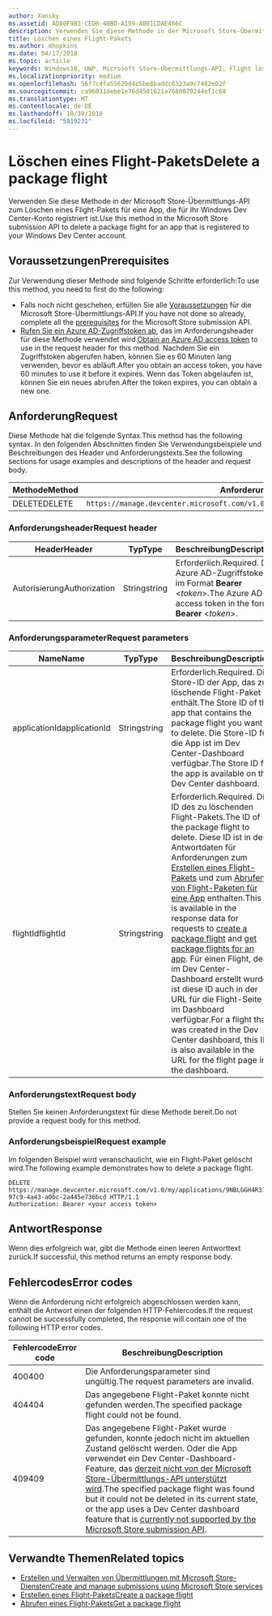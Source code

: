 ```yaml
---
author: Xansky
ms.assetid: AD80F9B3-CED0-40BD-A199-AB81CDAE466C
description: Verwenden Sie diese Methode in der Microsoft Store-Übermittlungs-API zum Löschen eines Flight-Pakets für eine App, die für Ihr Windows Dev Center-Konto registriert ist.
title: Löschen eines Flight-Pakets
ms.author: mhopkins
ms.date: 04/17/2018
ms.topic: article
keywords: Windows10, UWP, Microsoft Store-Übermittlungs-API, Flight löschen
ms.localizationpriority: medium
ms.openlocfilehash: 56f7c4fa55620d4c5be8baddc6323a9c7482e02f
ms.sourcegitcommit: ca96031debe1e76d4501621a7680079244ef1c60
ms.translationtype: MT
ms.contentlocale: de-DE
ms.lasthandoff: 10/30/2018
ms.locfileid: "5819231"
---
```

# <a name="delete-a-package-flight"></a><span data-ttu-id="0afce-104">Löschen eines Flight-Pakets</span><span class="sxs-lookup"><span data-stu-id="0afce-104">Delete a package flight</span></span>

<span data-ttu-id="0afce-105">Verwenden Sie diese Methode in der Microsoft Store-Übermittlungs-API zum Löschen eines Flight-Pakets für eine App, die für Ihr Windows Dev Center-Konto registriert ist.</span><span class="sxs-lookup"><span data-stu-id="0afce-105">Use this method in the Microsoft Store submission API to delete a package flight for an app that is registered to your Windows Dev Center account.</span></span>


## <a name="prerequisites"></a><span data-ttu-id="0afce-106">Voraussetzungen</span><span class="sxs-lookup"><span data-stu-id="0afce-106">Prerequisites</span></span>

<span data-ttu-id="0afce-107">Zur Verwendung dieser Methode sind folgende Schritte erforderlich:</span><span class="sxs-lookup"><span data-stu-id="0afce-107">To use this method, you need to first do the following:</span></span>

* <span data-ttu-id="0afce-108">Falls noch nicht geschehen, erfüllen Sie alle [Voraussetzungen](create-and-manage-submissions-using-windows-store-services.md#prerequisites) für die Microsoft Store-Übermittlungs-API.</span><span class="sxs-lookup"><span data-stu-id="0afce-108">If you have not done so already, complete all the [prerequisites](create-and-manage-submissions-using-windows-store-services.md#prerequisites) for the Microsoft Store submission API.</span></span>
* <span data-ttu-id="0afce-109">[Rufen Sie ein Azure AD-Zugriffstoken ab](create-and-manage-submissions-using-windows-store-services.md#obtain-an-azure-ad-access-token), das im Anforderungsheader für diese Methode verwendet wird.</span><span class="sxs-lookup"><span data-stu-id="0afce-109">[Obtain an Azure AD access token](create-and-manage-submissions-using-windows-store-services.md#obtain-an-azure-ad-access-token) to use in the request header for this method.</span></span> <span data-ttu-id="0afce-110">Nachdem Sie ein Zugriffstoken abgerufen haben, können Sie es 60 Minuten lang verwenden, bevor es abläuft.</span><span class="sxs-lookup"><span data-stu-id="0afce-110">After you obtain an access token, you have 60 minutes to use it before it expires.</span></span> <span data-ttu-id="0afce-111">Wenn das Token abgelaufen ist, können Sie ein neues abrufen.</span><span class="sxs-lookup"><span data-stu-id="0afce-111">After the token expires, you can obtain a new one.</span></span>

## <a name="request"></a><span data-ttu-id="0afce-112">Anforderung</span><span class="sxs-lookup"><span data-stu-id="0afce-112">Request</span></span>

<span data-ttu-id="0afce-113">Diese Methode hat die folgende Syntax.</span><span class="sxs-lookup"><span data-stu-id="0afce-113">This method has the following syntax.</span></span> <span data-ttu-id="0afce-114">In den folgenden Abschnitten finden Sie Verwendungsbeispiele und Beschreibungen des Header und Anforderungstexts.</span><span class="sxs-lookup"><span data-stu-id="0afce-114">See the following sections for usage examples and descriptions of the header and request body.</span></span>

| <span data-ttu-id="0afce-115">Methode</span><span class="sxs-lookup"><span data-stu-id="0afce-115">Method</span></span> | <span data-ttu-id="0afce-116">Anforderungs-URI</span><span class="sxs-lookup"><span data-stu-id="0afce-116">Request URI</span></span>                                                      |
|--------|------------------------------------------------------------------|
| <span data-ttu-id="0afce-117">DELETE</span><span class="sxs-lookup"><span data-stu-id="0afce-117">DELETE</span></span>    | ```https://manage.devcenter.microsoft.com/v1.0/my/applications/{applicationId}/flights/{flightId}``` |


### <a name="request-header"></a><span data-ttu-id="0afce-118">Anforderungsheader</span><span class="sxs-lookup"><span data-stu-id="0afce-118">Request header</span></span>

| <span data-ttu-id="0afce-119">Header</span><span class="sxs-lookup"><span data-stu-id="0afce-119">Header</span></span>        | <span data-ttu-id="0afce-120">Typ</span><span class="sxs-lookup"><span data-stu-id="0afce-120">Type</span></span>   | <span data-ttu-id="0afce-121">Beschreibung</span><span class="sxs-lookup"><span data-stu-id="0afce-121">Description</span></span>                                                                 |
|---------------|--------|-----------------------------------------------------------------------------|
| <span data-ttu-id="0afce-122">Autorisierung</span><span class="sxs-lookup"><span data-stu-id="0afce-122">Authorization</span></span> | <span data-ttu-id="0afce-123">String</span><span class="sxs-lookup"><span data-stu-id="0afce-123">string</span></span> | <span data-ttu-id="0afce-124">Erforderlich.</span><span class="sxs-lookup"><span data-stu-id="0afce-124">Required.</span></span> <span data-ttu-id="0afce-125">Das Azure AD-Zugriffstoken im Format **Bearer** &lt;*token*&gt;.</span><span class="sxs-lookup"><span data-stu-id="0afce-125">The Azure AD access token in the form **Bearer** &lt;*token*&gt;.</span></span> |


### <a name="request-parameters"></a><span data-ttu-id="0afce-126">Anforderungsparameter</span><span class="sxs-lookup"><span data-stu-id="0afce-126">Request parameters</span></span>

| <span data-ttu-id="0afce-127">Name</span><span class="sxs-lookup"><span data-stu-id="0afce-127">Name</span></span>        | <span data-ttu-id="0afce-128">Typ</span><span class="sxs-lookup"><span data-stu-id="0afce-128">Type</span></span>   | <span data-ttu-id="0afce-129">Beschreibung</span><span class="sxs-lookup"><span data-stu-id="0afce-129">Description</span></span>                                                                 |
|---------------|--------|-----------------------------------------------------------------------------|
| <span data-ttu-id="0afce-130">applicationId</span><span class="sxs-lookup"><span data-stu-id="0afce-130">applicationId</span></span> | <span data-ttu-id="0afce-131">String</span><span class="sxs-lookup"><span data-stu-id="0afce-131">string</span></span> | <span data-ttu-id="0afce-132">Erforderlich.</span><span class="sxs-lookup"><span data-stu-id="0afce-132">Required.</span></span> <span data-ttu-id="0afce-133">Die Store-ID der App, das zu löschende Flight-Paket enthält.</span><span class="sxs-lookup"><span data-stu-id="0afce-133">The Store ID of the app that contains the package flight you want to delete.</span></span> <span data-ttu-id="0afce-134">Die Store-ID für die App ist im Dev Center-Dashboard verfügbar.</span><span class="sxs-lookup"><span data-stu-id="0afce-134">The Store ID for the app is available on the Dev Center dashboard.</span></span>  |
| <span data-ttu-id="0afce-135">flightId</span><span class="sxs-lookup"><span data-stu-id="0afce-135">flightId</span></span> | <span data-ttu-id="0afce-136">String</span><span class="sxs-lookup"><span data-stu-id="0afce-136">string</span></span> | <span data-ttu-id="0afce-137">Erforderlich.</span><span class="sxs-lookup"><span data-stu-id="0afce-137">Required.</span></span> <span data-ttu-id="0afce-138">Die ID des zu löschenden Flight-Pakets.</span><span class="sxs-lookup"><span data-stu-id="0afce-138">The ID of the package flight to delete.</span></span> <span data-ttu-id="0afce-139">Diese ID ist in den Antwortdaten für Anforderungen zum [Erstellen eines Flight-Pakets](create-a-flight.md) und zum [Abrufen von Flight-Paketen für eine App](get-flights-for-an-app.md) enthalten.</span><span class="sxs-lookup"><span data-stu-id="0afce-139">This ID is available in the response data for requests to [create a package flight](create-a-flight.md) and [get package flights for an app](get-flights-for-an-app.md).</span></span> <span data-ttu-id="0afce-140">Für einen Flight, der im Dev Center-Dashboard erstellt wurde, ist diese ID auch in der URL für die Flight-Seite im Dashboard verfügbar.</span><span class="sxs-lookup"><span data-stu-id="0afce-140">For a flight that was created in the Dev Center dashboard, this ID is also available in the URL for the flight page in the dashboard.</span></span>  |


### <a name="request-body"></a><span data-ttu-id="0afce-141">Anforderungstext</span><span class="sxs-lookup"><span data-stu-id="0afce-141">Request body</span></span>

<span data-ttu-id="0afce-142">Stellen Sie keinen Anforderungstext für diese Methode bereit.</span><span class="sxs-lookup"><span data-stu-id="0afce-142">Do not provide a request body for this method.</span></span>


### <a name="request-example"></a><span data-ttu-id="0afce-143">Anforderungsbeispiel</span><span class="sxs-lookup"><span data-stu-id="0afce-143">Request example</span></span>

<span data-ttu-id="0afce-144">Im folgenden Beispiel wird veranschaulicht, wie ein Flight-Paket gelöscht wird.</span><span class="sxs-lookup"><span data-stu-id="0afce-144">The following example demonstrates how to delete a package flight.</span></span>

```
DELETE https://manage.devcenter.microsoft.com/v1.0/my/applications/9NBLGGH4R315/flights/43e448df-97c9-4a43-a0bc-2a445e736bcd HTTP/1.1
Authorization: Bearer <your access token>
```

## <a name="response"></a><span data-ttu-id="0afce-145">Antwort</span><span class="sxs-lookup"><span data-stu-id="0afce-145">Response</span></span>

<span data-ttu-id="0afce-146">Wenn dies erfolgreich war, gibt die Methode einen leeren Antworttext zurück.</span><span class="sxs-lookup"><span data-stu-id="0afce-146">If successful, this method returns an empty response body.</span></span>

## <a name="error-codes"></a><span data-ttu-id="0afce-147">Fehlercodes</span><span class="sxs-lookup"><span data-stu-id="0afce-147">Error codes</span></span>

<span data-ttu-id="0afce-148">Wenn die Anforderung nicht erfolgreich abgeschlossen werden kann, enthält die Antwort einen der folgenden HTTP-Fehlercodes.</span><span class="sxs-lookup"><span data-stu-id="0afce-148">If the request cannot be successfully completed, the response will contain one of the following HTTP error codes.</span></span>

| <span data-ttu-id="0afce-149">Fehlercode</span><span class="sxs-lookup"><span data-stu-id="0afce-149">Error code</span></span> |  <span data-ttu-id="0afce-150">Beschreibung</span><span class="sxs-lookup"><span data-stu-id="0afce-150">Description</span></span>                                                                                                                                                                           |
|--------|------------------|
| <span data-ttu-id="0afce-151">400</span><span class="sxs-lookup"><span data-stu-id="0afce-151">400</span></span>  | <span data-ttu-id="0afce-152">Die Anforderungsparameter sind ungültig.</span><span class="sxs-lookup"><span data-stu-id="0afce-152">The request parameters are invalid.</span></span> |
| <span data-ttu-id="0afce-153">404</span><span class="sxs-lookup"><span data-stu-id="0afce-153">404</span></span>  | <span data-ttu-id="0afce-154">Das angegebene Flight-Paket konnte nicht gefunden werden.</span><span class="sxs-lookup"><span data-stu-id="0afce-154">The specified package flight could not be found.</span></span>  |
| <span data-ttu-id="0afce-155">409</span><span class="sxs-lookup"><span data-stu-id="0afce-155">409</span></span>  | <span data-ttu-id="0afce-156">Das angegebene Flight-Paket wurde gefunden, konnte jedoch nicht im aktuellen Zustand gelöscht werden. Oder die App verwendet ein Dev Center-Dashboard-Feature, das [derzeit nicht von der Microsoft Store-Übermittlungs-API unterstützt wird](create-and-manage-submissions-using-windows-store-services.md#not_supported).</span><span class="sxs-lookup"><span data-stu-id="0afce-156">The specified package flight was found but it could not be deleted in its current state, or the app uses a Dev Center dashboard feature that is [currently not supported by the Microsoft Store submission API](create-and-manage-submissions-using-windows-store-services.md#not_supported).</span></span> |   


## <a name="related-topics"></a><span data-ttu-id="0afce-157">Verwandte Themen</span><span class="sxs-lookup"><span data-stu-id="0afce-157">Related topics</span></span>

* [<span data-ttu-id="0afce-158">Erstellen und Verwalten von Übermittlungen mit Microsoft Store-Diensten</span><span class="sxs-lookup"><span data-stu-id="0afce-158">Create and manage submissions using Microsoft Store services</span></span>](create-and-manage-submissions-using-windows-store-services.md)
* [<span data-ttu-id="0afce-159">Erstellen eines Flight-Pakets</span><span class="sxs-lookup"><span data-stu-id="0afce-159">Create a package flight</span></span>](create-a-flight.md)
* [<span data-ttu-id="0afce-160">Abrufen eines Flight-Pakets</span><span class="sxs-lookup"><span data-stu-id="0afce-160">Get a package flight</span></span>](get-a-flight.md)

